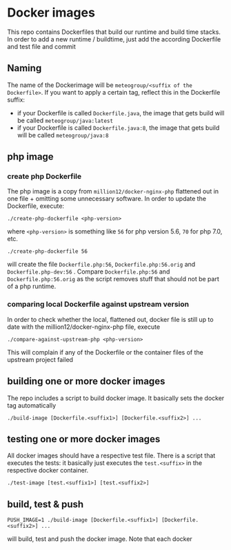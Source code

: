 # Docker images

This repo contains Dockerfiles that build our runtime and build time stacks.
In order to add a new runtime / buildtime, just add the according Dockerfile and test file and commit

## Naming

The name of the Dockerimage will be `meteogroup/<suffix of the Dockerfile>`. If you want to apply a certain tag, reflect this in the Dockerfile suffix:

  - if your Dockerfile is called `Dockerfile.java`, the image that gets build will be called `meteogroup/java:latest`
  - if your Dockerfile is called `Dockerfile.java:8`, the image that gets build will be called `meteogroup/java:8`

## php image

### create php Dockerfile

The php image is a copy from `million12/docker-nginx-php` flattened out in one file + omitting some unnecessary software. In order to update the Dockerfile, execute:

    ./create-php-dockerfile <php-version>

where `<php-version>` is something like `56` for php version 5.6, `70` for php 7.0, etc.

    ./create-php-dockerfile 56

will create the file `Dockerfile.php:56`, `Dockerfile.php:56.orig` and `Dockerfile.php-dev:56` . Compare `Dockerfile.php:56` and `Dockerfile.php:56.orig` as the script removes stuff that should not be part of a php runtime.

### comparing local Dockerfile against upstream version

In order to check whether the local, flattened out, docker file is still up to date with the million12/docker-nginx-php file, execute

    ./compare-against-upstream-php <php-version>

This will complain if any of the Dockerfile or the container files of the upstream project failed

## building one or more docker images

The repo includes a script to build docker image. It basically sets the docker tag automatically

    ./build-image [Dockerfile.<suffix1>] [Dockerfile.<suffix2>] ...

## testing one or more docker images

All docker images should have a respective test file.  There is a script that executes the tests: it basically just executes the `test.<suffix>` in the respective docker container.

    ./test-image [test.<suffix1>] [test.<suffix2>]

## build, test & push

    PUSH_IMAGE=1 ./build-image [Dockerfile.<suffix1>] [Dockerfile.<suffix2>] ...

will build, test and push the docker image. Note that each docker

